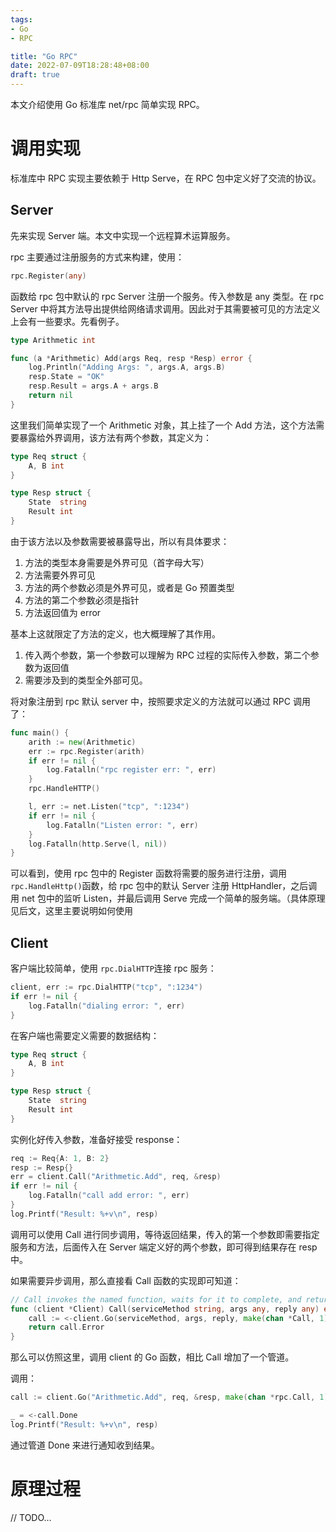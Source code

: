 ```yaml
---
tags:
- Go
- RPC

title: "Go RPC"
date: 2022-07-09T18:28:48+08:00
draft: true
---
```


本文介绍使用 Go 标准库 net/rpc 简单实现 RPC。

# 调用实现

标准库中 RPC 实现主要依赖于 Http Serve，在 RPC 包中定义好了交流的协议。

## Server

先来实现 Server 端。本文中实现一个远程算术运算服务。

rpc 主要通过注册服务的方式来构建，使用：

```go
rpc.Register(any)
```

函数给 rpc 包中默认的 rpc Server 注册一个服务。传入参数是 any 类型。在 rpc Server 中将其方法导出提供给网络请求调用。因此对于其需要被可见的方法定义上会有一些要求。先看例子。

```go
type Arithmetic int

func (a *Arithmetic) Add(args Req, resp *Resp) error {
	log.Println("Adding Args: ", args.A, args.B)
	resp.State = "OK"
	resp.Result = args.A + args.B
	return nil
}
```

这里我们简单实现了一个 Arithmetic 对象，其上挂了一个 Add 方法，这个方法需要暴露给外界调用，该方法有两个参数，其定义为：

```go
type Req struct {
	A, B int
}

type Resp struct {
	State  string
	Result int
}
```

由于该方法以及参数需要被暴露导出，所以有具体要求：

1. 方法的类型本身需要是外界可见（首字母大写）
2. 方法需要外界可见
3. 方法的两个参数必须是外界可见，或者是 Go 预置类型
4. 方法的第二个参数必须是指针
5. 方法返回值为 error

基本上这就限定了方法的定义，也大概理解了其作用。

1. 传入两个参数，第一个参数可以理解为 RPC 过程的实际传入参数，第二个参数为返回值
2. 需要涉及到的类型全外部可见。

将对象注册到 rpc 默认 server 中，按照要求定义的方法就可以通过 RPC 调用了：

```go
func main() {
	arith := new(Arithmetic)
	err := rpc.Register(arith)
	if err != nil {
		log.Fatalln("rpc register err: ", err)
	}
	rpc.HandleHTTP()

	l, err := net.Listen("tcp", ":1234")
	if err != nil {
		log.Fatalln("Listen error: ", err)
	}
	log.Fatalln(http.Serve(l, nil))
}
```

可以看到，使用 rpc 包中的 Register 函数将需要的服务进行注册，调用 `rpc.HandleHttp()`函数，给 rpc 包中的默认 Server 注册 HttpHandler，之后调用 net 包中的监听 Listen，并最后调用 Serve 完成一个简单的服务端。（具体原理见后文，这里主要说明如何使用

## Client

客户端比较简单，使用 `rpc.DialHTTP`连接 rpc 服务：

```go
client, err := rpc.DialHTTP("tcp", ":1234")
if err != nil {
	log.Fatalln("dialing error: ", err)
}
```

在客户端也需要定义需要的数据结构：

```go
type Req struct {
	A, B int
}

type Resp struct {
	State  string
	Result int
}
```

实例化好传入参数，准备好接受 response：

```go
req := Req{A: 1, B: 2}
resp := Resp{}
err = client.Call("Arithmetic.Add", req, &resp)
if err != nil {
	log.Fatalln("call add error: ", err)
}
log.Printf("Result: %+v\n", resp)
```

调用可以使用 Call 进行同步调用，等待返回结果，传入的第一个参数即需要指定服务和方法，后面传入在 Server 端定义好的两个参数，即可得到结果存在 resp 中。

如果需要异步调用，那么直接看 Call 函数的实现即可知道：

```go
// Call invokes the named function, waits for it to complete, and returns its error status.
func (client *Client) Call(serviceMethod string, args any, reply any) error {
	call := <-client.Go(serviceMethod, args, reply, make(chan *Call, 1)).Done
	return call.Error
}
```

那么可以仿照这里，调用 client 的 Go 函数，相比 Call 增加了一个管道。

调用：

```go
call := client.Go("Arithmetic.Add", req, &resp, make(chan *rpc.Call, 1))

_ = <-call.Done
log.Printf("Result: %+v\n", resp)
```

通过管道 Done 来进行通知收到结果。

# 原理过程

// TODO…